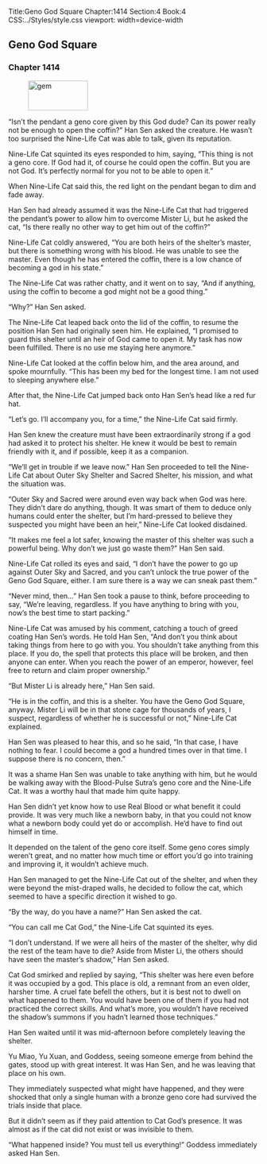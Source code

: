 Title:Geno God Square 
Chapter:1414 
Section:4 
Book:4 
CSS:../Styles/style.css 
viewport: width=device-width
  
## Geno God Square
### Chapter 1414 
<figure>
	<img src="../Images/gem.gif" alt="gem" id="gem" width="120" height="60" />
</figure>
  

  
  “Isn’t the pendant a geno core given by this God dude? Can its power really not be enough to open the coffin?” Han Sen asked the creature. He wasn’t too surprised the Nine-Life Cat was able to talk, given its reputation.

Nine-Life Cat squinted its eyes responded to him, saying, “This thing is not a geno core. If God had it, of course he could open the coffin. But you are not God. It’s perfectly normal for you not to be able to open it.”

When Nine-Life Cat said this, the red light on the pendant began to dim and fade away.

Han Sen had already assumed it was the Nine-Life Cat that had triggered the pendant’s power to allow him to overcome Mister Li, but he asked the cat, “Is there really no other way to get him out of the coffin?”

Nine-Life Cat coldly answered, “You are both heirs of the shelter’s master, but there is something wrong with his blood. He was unable to see the master. Even though he has entered the coffin, there is a low chance of becoming a god in his state.”

The Nine-Life Cat was rather chatty, and it went on to say, “And if anything, using the coffin to become a god might not be a good thing.”

“Why?” Han Sen asked.

The Nine-Life Cat leaped back onto the lid of the coffin, to resume the position Han Sen had originally seen him. He explained, “I promised to guard this shelter until an heir of God came to open it. My task has now been fulfilled. There is no use me staying here anymore.”

Nine-Life Cat looked at the coffin below him, and the area around, and spoke mournfully. “This has been my bed for the longest time. I am not used to sleeping anywhere else.”

After that, the Nine-Life Cat jumped back onto Han Sen’s head like a red fur hat.

“Let’s go. I’ll accompany you, for a time,” the Nine-Life Cat said firmly.

Han Sen knew the creature must have been extraordinarily strong if a god had asked it to protect his shelter. He knew it would be best to remain friendly with it, and if possible, keep it as a companion.

“We’ll get in trouble if we leave now.” Han Sen proceeded to tell the Nine-Life Cat about Outer Sky Shelter and Sacred Shelter, his mission, and what the situation was.

“Outer Sky and Sacred were around even way back when God was here. They didn’t dare do anything, though. It was smart of them to deduce only humans could enter the shelter, but I’m hard-pressed to believe they suspected you might have been an heir,” Nine-Life Cat looked disdained.

“It makes me feel a lot safer, knowing the master of this shelter was such a powerful being. Why don’t we just go waste them?” Han Sen said.

Nine-Life Cat rolled its eyes and said, “I don’t have the power to go up against Outer Sky and Sacred, and you can’t unlock the true power of the Geno God Square, either. I am sure there is a way we can sneak past them.”

“Never mind, then…” Han Sen took a pause to think, before proceeding to say, “We’re leaving, regardless. If you have anything to bring with you, now’s the best time to start packing.”

Nine-Life Cat was amused by his comment, catching a touch of greed coating Han Sen’s words. He told Han Sen, “And don’t you think about taking things from here to go with you. You shouldn’t take anything from this place. If you do, the spell that protects this place will be broken, and then anyone can enter. When you reach the power of an emperor, however, feel free to return and claim proper ownership.”

“But Mister Li is already here,” Han Sen said.

“He is in the coffin, and this is a shelter. You have the Geno God Square, anyway. Mister Li will be in that stone cage for thousands of years, I suspect, regardless of whether he is successful or not,” Nine-Life Cat explained.

Han Sen was pleased to hear this, and so he said, “In that case, I have nothing to fear. I could become a god a hundred times over in that time. I suppose there is no concern, then.”

It was a shame Han Sen was unable to take anything with him, but he would be walking away with the Blood-Pulse Sutra’s geno core and the Nine-Life Cat. It was a worthy haul that made him quite happy.

Han Sen didn’t yet know how to use Real Blood or what benefit it could provide. It was very much like a newborn baby, in that you could not know what a newborn body could yet do or accomplish. He’d have to find out himself in time.

It depended on the talent of the geno core itself. Some geno cores simply weren’t great, and no matter how much time or effort you’d go into training and improving it, it wouldn’t achieve much.

Han Sen managed to get the Nine-Life Cat out of the shelter, and when they were beyond the mist-draped walls, he decided to follow the cat, which seemed to have a specific direction it wished to go.

“By the way, do you have a name?” Han Sen asked the cat.

“You can call me Cat God,” the Nine-Life Cat squinted its eyes.

“I don’t understand. If we were all heirs of the master of the shelter, why did the rest of the team have to die? Aside from Mister Li, the others should have seen the master’s shadow,” Han Sen asked.

Cat God smirked and replied by saying, “This shelter was here even before it was occupied by a god. This place is old, a remnant from an even older, harsher time. A cruel fate befell the others, but it is best not to dwell on what happened to them. You would have been one of them if you had not practiced the correct skills. And what’s more, you wouldn’t have received the shadow’s summons if you hadn’t learned those techniques.”

Han Sen waited until it was mid-afternoon before completely leaving the shelter.

Yu Miao, Yu Xuan, and Goddess, seeing someone emerge from behind the gates, stood up with great interest. It was Han Sen, and he was leaving that place on his own.

They immediately suspected what might have happened, and they were shocked that only a single human with a bronze geno core had survived the trials inside that place.

But it didn’t seem as if they paid attention to Cat God’s presence. It was almost as if the cat did not exist or was invisible to them.

“What happened inside? You must tell us everything!” Goddess immediately asked Han Sen.
